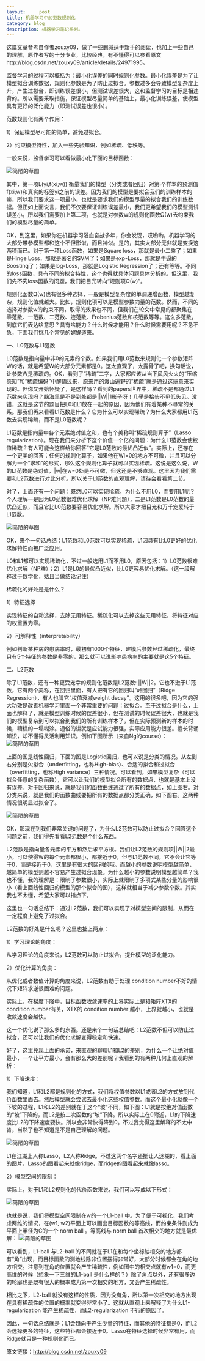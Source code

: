 ```yaml
---
layout:     post
title: 机器学习中的范数规则化
category: blog
description: 机器学习笔记系列。
---
```






   这篇文章参考自作者zouxy09，做了一些删减适于新手的阅读，也加上一些自己的理解，原作者写的十分专业，比较经典，有不懂得可以参看原文http://blog.csdn.net/zouxy09/article/details/24971995。

     

   监督学习的过程可以概括为：最小化误差的同时规则化参数。最小化误差是为了让模型拟合训练数据，规则化参数是为了防止过拟合。参数过多会导致模型复杂度上升，产生过拟合，即训练误差很小，但测试误差很大，这和监督学习的目标是相违背的。所以需要采取措施，保证模型尽量简单的基础上，最小化训练误差，使模型具有更好的泛化能力（即测试误差也很小）。

    

范数规则化有两个作用：

1）保证模型尽可能的简单，避免过拟合。

2）约束模型特性，加入一些先验知识，例如稀疏、低秩​等。


   一般来说，监督学习可以看做最小化下面的目标函数：

![简陋的草图](https://img-blog.csdn.net/20140504122253546?watermark/2/text/aHR0cDovL2Jsb2cuY3Nkbi5uZXQvem91eHkwOQ==/font/5a6L5L2T/fontsize/400/fill/I0JBQkFCMA==/dissolve/70/gravity/SouthEast)

   其中，第一项L(yi,f(xi;w)) 衡量我们的模型（分类或者回归）对第i个样本的预测值f(xi;w)和真实的标签yi之前的误差。因为我们的模型是要拟合我们的训练样本的嘛，所以我们要求这一项最小，也就是要求我们的模型尽量的拟合我们的训练数据。但正如上面说言，我们不仅要保证训练误差最小，我们更希望我们的模型测试误差小，所以我们需要加上第二项，也就是对参数w的规则化函数Ω(w)去约束我们的模型尽量的简单。

   OK，到这里，如果你在机器学习浴血奋战多年，你会发现，哎哟哟，机器学习的大部分带参模型都和这个不但形似，而且神似。是的，其实大部分无非就是变换这两项而已。对于第一项Loss函数，如果是Square loss，那就是最小二乘了；如果是Hinge Loss，那就是著名的SVM了；如果是exp-Loss，那就是牛逼的 Boosting了；如果是log-Loss，那就是Logistic Regression了；还有等等。不同的loss函数，具有不同的拟合特性，这个也得就具体问题具体分析的。但这里，我们先不究loss函数的问题，我们把目光转向“规则项Ω(w)”。

   规则化函数Ω(w)也有很多种选择，一般是模型复杂度的单调递增函数，模型越复杂，规则化值就越大。比如，规则化项可以是模型参数向量的范数。然而，不同的选择对参数w的约束不同，取得的效果也不同，但我们在论文中常见的都聚集在：零范数、一范数、二范数、迹范数、Frobenius范数和核范数等等。这么多范数，到底它们表达啥意思？具有啥能力？什么时候才能用？什么时候需要用呢？不急不急，下面我们挑几个常见的娓娓道来。

 
一、L0范数与L1范数

   L0范数是指向量中非0的元素的个数。如果我们用L0范数来规则化一个参数矩阵W的话，就是希望W的大部分元素都是0。这太直观了，太露骨了吧，换句话说，让参数W是稀疏的。OK，看到了“稀疏”二字，大家都应该从当下风风火火的“压缩感知”和“稀疏编码”中醒悟过来，原来用的漫山遍野的“稀疏”就是通过这玩意来实现的。但你又开始怀疑了，是这样吗？看到的papers世界中，稀疏不是都通过L1范数来实现吗？脑海里是不是到处都是||W||1影子呀！几乎是抬头不见低头见。没错，这就是这节的题目把L0和L1放在一起的原因，因为他们有着某种不寻常的关系。那我们再来看看L1范数是什么？它为什么可以实现稀疏？为什么大家都用L1范数去实现稀疏，而不是L0范数呢？

   L1范数是指向量中各个元素绝对值之和，也有个美称叫“稀疏规则算子”（Lasso regularization）。现在我们来分析下这个价值一个亿的问题：为什么L1范数会使权值稀疏？有人可能会这样给你回答“它是L0范数的最优凸近似”。实际上，还存在一个更美的回答：任何的规则化算子，如果他在Wi=0的地方不可微，并且可以分解为一个“求和”的形式，那么这个规则化算子就可以实现稀疏。这说是这么说，W的L1范数是绝对值，|w|在w=0处是不可微，但这还是不够直观。这里因为我们需要和L2范数进行对比分析。所以关于L1范数的直观理解，请待会看看第二节。

   对了，上面还有一个问题：既然L0可以实现稀疏，为什么不用L0，而要用L1呢？个人理解一是因为L0范数很难优化求解（NP难问题），二是L1范数是L0范数的最优凸近似，而且它比L0范数要容易优化求解。所以大家才把目光和万千宠爱转于L1范数。

![简陋的草图](https://img-blog.csdn.net/20140504122328921?watermark/2/text/aHR0cDovL2Jsb2cuY3Nkbi5uZXQvem91eHkwOQ==/font/5a6L5L2T/fontsize/400/fill/I0JBQkFCMA==/dissolve/70/gravity/SouthEast)

  OK，来个一句话总结：L1范数和L0范数可以实现稀疏，L1因具有比L0更好的优化求解特性而被广泛应用。


L0和L1都可以实现稀疏化，不过一般选用L1而不用L0，原因包括：1）L0范数很难优化求解（NP难）；2）L1是L0的最优凸近似，比L0更容易优化求解。（这一段解释过于数学化，姑且当做结论记住）

稀疏化的好处是是什么？

1）特征选择

​实现特征的自动选择，去除无用特征。稀疏化可以去掉这些无用特征，将特征对应的权重置为零。

2）可解释性（interpretability）​

例如判断某种病的患病率时，最初有1000个特征，建模后参数经过稀疏化，最终只有5个特征的参数是非零的，那么就可以说影响患病率的主要就是这5个特征。

     

二、L2范数

   除了L1范数，还有一种更受宠幸的规则化范数是L2范数: ||W||2。它也不逊于L1范数，它有两个美称，在回归里面，有人把有它的回归叫“岭回归”（Ridge Regression），有人也叫它“权值衰减weight decay”。这用的很多吧，因为它的强大功效是改善机器学习里面一个非常重要的问题：过拟合。至于过拟合是什么，上面也解释了，就是模型训练时候的误差很小，但在测试的时候误差很大，也就是我们的模型复杂到可以拟合到我们的所有训练样本了，但在实际预测新的样本的时候，糟糕的一塌糊涂。通俗的讲就是应试能力很强，实际应用能力很差。擅长背诵知识，却不懂得灵活利用知识。例如下图所示（来自Ng的course）：
![简陋的草图](https://img-blog.csdn.net/20140504122353812?watermark/2/text/aHR0cDovL2Jsb2cuY3Nkbi5uZXQvem91eHkwOQ==/font/5a6L5L2T/fontsize/400/fill/I0JBQkFCMA==/dissolve/70/gravity/SouthEast)


   上面的图是线性回归，下面的图是Logistic回归，也可以说是分类的情况。从左到右分别是欠拟合（underfitting，也称High-bias）、合适的拟合和过拟合（overfitting，也称High variance）三种情况。可以看到，如果模型复杂（可以拟合任意的复杂函数），它可以让我们的模型拟合所有的数据点，也就是基本上没有误差。对于回归来说，就是我们的函数曲线通过了所有的数据点，如上图右。对分类来说，就是我们的函数曲线要把所有的数据点都分类正确，如下图右。这两种情况很明显过拟合了。

![简陋的草图](https://img-blog.csdn.net/20140504122410234?watermark/2/text/aHR0cDovL2Jsb2cuY3Nkbi5uZXQvem91eHkwOQ==/font/5a6L5L2T/fontsize/400/fill/I0JBQkFCMA==/dissolve/70/gravity/SouthEast)

   OK，那现在到我们非常关键的问题了，为什么L2范数可以防止过拟合？回答这个问题之前，我们得先看看L2范数是个什么东西。

   L2范数是指向量各元素的平方和然后求平方根。我们让L2范数的规则项||W||2最小，可以使得W的每个元素都很小，都接近于0，但与L1范数不同，它不会让它等于0，而是接近于0，这里是有很大的区别的哦。而越小的参数说明模型越简单，越简单的模型则越不容易产生过拟合现象。为什么越小的参数说明模型越简单？我也不懂，我的理解是：限制了参数很小，实际上就限制了多项式某些分量的影响很小（看上面线性回归的模型的那个拟合的图），这样就相当于减少参数个数。其实我也不太懂，希望大家可以指点下。

   这里也一句话总结下：通过L2范数，我们可以实现了对模型空间的限制，从而在一定程度上避免了过拟合。

L2范数的好处是什么呢？这里也扯上两点：

1）学习理论的角度：

   从学习理论的角度来说，L2范数可以防止过拟合，提升模型的泛化能力。

2）优化计算的角度：

   从优化或者数值计算的角度来说，L2范数有助于处理 condition number不好的情况下矩阵求逆很困难的问题。

   实际上，在梯度下降中，目标函数收敛速率的上界实际上是和矩阵XTX的 condition number有关，XTX的 condition number 越小，上界就越小，也就是收敛速度会越快。

这一个优化说了那么多的东西。还是来个一句话总结吧：L2范数不但可以防止过拟合，还可以让我们的优化求解变得稳定和快速。

   好了，这里兑现上面的承诺，来直观的聊聊L1和L2的差别，为什么一个让绝对值最小，一个让平方最小，会有那么大的差别呢？我看到的有两种几何上直观的解析：

1）下降速度：

   我们知道，L1和L2都是规则化的方式，我们将权值参数以L1或者L2的方式放到代价函数里面去。然后模型就会尝试去最小化这些权值参数。而这个最小化就像一个下坡的过程，L1和L2的差别就在于这个“坡”不同，如下图：L1就是按绝对值函数的“坡”下降的，而L2是按二次函数的“坡”下降。所以实际上在0附近，L1的下降速度比L2的下降速度要快。所以会非常快得降到0。不过我觉得这里解释的不太中肯，当然了也不知道是不是自己理解的问题。

![简陋的草图](https://img-blog.csdn.net/20140504122926296?watermark/2/text/aHR0cDovL2Jsb2cuY3Nkbi5uZXQvem91eHkwOQ==/font/5a6L5L2T/fontsize/400/fill/I0JBQkFCMA==/dissolve/70/gravity/SouthEast)

   L1在江湖上人称Lasso，L2人称Ridge。不过这两个名字还挺让人迷糊的，看上面的图片，Lasso的图看起来就像ridge，而ridge的图看起来就像lasso。

2）模型空间的限制：

   实际上，对于L1和L2规则化的代价函数来说，我们可以写成以下形式：

![简陋的草图](https://img-blog.csdn.net/20140504122943984?watermark/2/text/aHR0cDovL2Jsb2cuY3Nkbi5uZXQvem91eHkwOQ==/font/5a6L5L2T/fontsize/400/fill/I0JBQkFCMA==/dissolve/70/gravity/SouthEast)

   也就是说，我们将模型空间限制在w的一个L1-ball 中。为了便于可视化，我们考虑两维的情况，在(w1, w2)平面上可以画出目标函数的等高线，而约束条件则成为平面上半径为C的一个 norm ball 。等高线与 norm ball 首次相交的地方就是最优解：
![简陋的草图](https://img-blog.csdn.net/20140504123020546?watermark/2/text/aHR0cDovL2Jsb2cuY3Nkbi5uZXQvem91eHkwOQ==/font/5a6L5L2T/fontsize/400/fill/I0JBQkFCMA==/dissolve/70/gravity/SouthEast)


   可以看到，L1-ball 与L2-ball 的不同就在于L1在和每个坐标轴相交的地方都有“角”出现，而目标函数的测地线除非位置摆得非常好，大部分时候都会在角的地方相交。注意到在角的位置就会产生稀疏性，例如图中的相交点就有w1=0，而更高维的时候（想象一下三维的L1-ball 是什么样的？）除了角点以外，还有很多边的轮廓也是既有很大的概率成为第一次相交的地方，又会产生稀疏性。

   相比之下，L2-ball 就没有这样的性质，因为没有角，所以第一次相交的地方出现在具有稀疏性的位置的概率就变得非常小了。这就从直观上来解释了为什么L1-regularization 能产生稀疏性，而L2-regularization 不行的原因了。

   因此，一句话总结就是：L1会趋向于产生少量的特征，而其他的特征都是0，而L2会选择更多的特征，这些特征都会接近于0。Lasso在特征选择时候非常有用，而Ridge就只是一种规则化而已。



原文链接：http://blog.csdn.net/zouxy09








